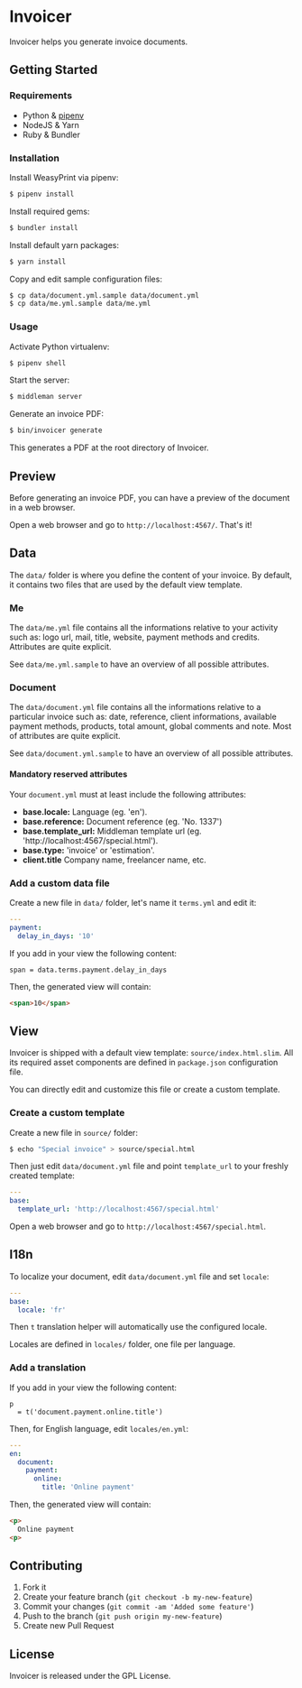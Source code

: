 # Invoicer

Invoicer helps you generate invoice documents.

## Getting Started

### Requirements

- Python & [pipenv](https://github.com/kennethreitz/python-guide/blob/master/docs/dev/virtualenvs.rst)
- NodeJS & Yarn
- Ruby & Bundler

### Installation

Install WeasyPrint via pipenv:

```sh
$ pipenv install
```

Install required gems:

```sh
$ bundler install
```

Install default yarn packages:

```sh
$ yarn install
```

Copy and edit sample configuration files:

```sh
$ cp data/document.yml.sample data/document.yml
$ cp data/me.yml.sample data/me.yml
```

### Usage

Activate Python virtualenv:

```sh
$ pipenv shell
```

Start the server:

```sh
$ middleman server
```

Generate an invoice PDF:

```sh
$ bin/invoicer generate
```

This generates a PDF at the root directory of Invoicer.

## Preview

Before generating an invoice PDF, you can have a preview of the document in a web browser.

Open a web browser and go to `http://localhost:4567/`. That's it!

## Data

The `data/` folder is where you define the content of your invoice.
By default, it contains two files that are used by the default view template.

### Me

The `data/me.yml` file contains all the informations relative to your activity such as: logo url, mail, title, website, payment methods and credits.
Attributes are quite explicit.

See `data/me.yml.sample` to have an overview of all possible attributes.

### Document

The `data/document.yml` file contains all the informations relative to a particular invoice such as: date, reference, client informations, available payment methods, products, total amount, global comments and note.
Most of attributes are quite explicit.

See `data/document.yml.sample` to have an overview of all possible attributes.

#### Mandatory reserved attributes

Your `document.yml` must at least include the following attributes:

* **base.locale:** Language (eg. 'en').
* **base.reference:** Document reference (eg. 'No. 1337')
* **base.template_url:** Middleman template url (eg. 'http://localhost:4567/special.html').
* **base.type:** 'invoice' or 'estimation'.
* **client.title** Company name, freelancer name, etc.

### Add a custom data file

Create a new file in `data/` folder, let's name it `terms.yml` and edit it:

```yaml
---
payment:
  delay_in_days: '10'
```

If you add in your view the following content:

```slim
span = data.terms.payment.delay_in_days
```

Then, the generated view will contain:

```html
<span>10</span>
```

## View

Invoicer is shipped with a default view template: `source/index.html.slim`. All its required asset components are defined in `package.json` configuration file.

You can directly edit and customize this file or create a custom template.

### Create a custom template

Create a new file in `source/` folder:

```sh
$ echo "Special invoice" > source/special.html
```

Then just edit `data/document.yml` file and point `template_url` to your freshly created template:

```yaml
---
base:
  template_url: 'http://localhost:4567/special.html'
```

Open a web browser and go to `http://localhost:4567/special.html`.

## I18n

To localize your document, edit `data/document.yml` file and set `locale`:

```yaml
---
base:
  locale: 'fr'
```

Then `t` translation helper will automatically use the configured locale.

Locales are defined in `locales/` folder, one file per language.

### Add a translation

If you add in your view the following content:

```slim
p
  = t('document.payment.online.title')
```

Then, for English language, edit `locales/en.yml`:

```yaml
---
en:
  document:
    payment:
      online:
        title: 'Online payment'
```

Then, the generated view will contain:

```html
<p>
  Online payment
<p>
```

## Contributing

1. Fork it
2. Create your feature branch (`git checkout -b my-new-feature`)
3. Commit your changes (`git commit -am 'Added some feature'`)
4. Push to the branch (`git push origin my-new-feature`)
5. Create new Pull Request

## License

Invoicer is released under the GPL License.
